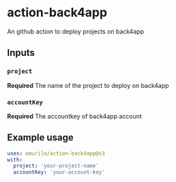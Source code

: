 # action-back4app
An github action to deploy projects on back4app

## Inputs

### `project`

**Required** The name of the project to deploy on back4app

### `accountKey`

**Required** The accountkey of back4app account

## Example usage
```yml
uses: omurilo/action-back4app@v3
with:
  project: 'your-project-name'
  accountKey: 'your-account-key'
```